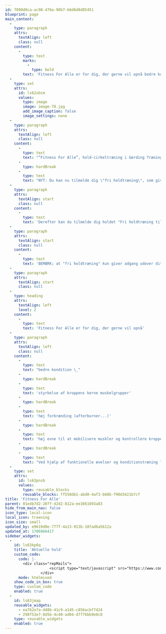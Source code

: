 ```yaml
---
id: f098d0ca-ac98-476a-90b7-b6d6d8d85451
blueprint: page
main_content:
  -
    type: paragraph
    attrs:
      textAlign: left
      class: null
    content:
      -
        type: text
        marks:
          -
            type: bold
        text: 'Fitness For Alle er for dig, der gerne vil opnå bedre kondition og styrkelse af kroppens kerne muskelgrupper.'
  -
    type: set
    attrs:
      id: ls62xbcm
      values:
        type: image
        image: image-78.jpg
        add_image_caption: false
        image_settings: none
  -
    type: paragraph
    attrs:
      textAlign: left
      class: null
    content:
      -
        type: text
        text: "”Fitness For Alle”, hold-cirkeltræning i Gørding Træningscenter \_"
      -
        type: hardBreak
      -
        type: text
        text: "NYT: Du kan nu tilmelde dig \"fri holdtræning\", som giver adgang til alle fitness hold i perioden for kun 150 kr. ekstra ! \_Du skal dog først være medlem af et \"primært\" hold, hvor du betaler hele prisen."
  -
    type: paragraph
    attrs:
      textAlign: start
      class: null
    content:
      -
        type: text
        text: 'Derefter kan du tilmelde dig holdet "Fri holdtræning tilkøb for Jumping/Fitness For Alle;.'
  -
    type: paragraph
    attrs:
      textAlign: start
      class: null
    content:
      -
        type: text
        text: 'BEMÆRK; at "fri holdtræning" kun giver adgang udover dit primære hold, såfremt der er ledige pladser når man møder op. Jumping-fitness holdende kan især være fyldt op, så her må du bare møde op og se fra gang-gang om der er plads.'
  -
    type: paragraph
    attrs:
      textAlign: start
      class: null
  -
    type: heading
    attrs:
      textAlign: left
      level: 2
    content:
      -
        type: text
        text: 'Fitness For Alle er for dig, der gerne vil opnå'
  -
    type: paragraph
    attrs:
      textAlign: left
      class: null
    content:
      -
        type: text
        text: "bedre kondition \_"
      -
        type: hardBreak
      -
        type: text
        text: 'styrkelse af kroppens kerne muskelgrupper'
      -
        type: hardBreak
      -
        type: text
        text: 'høj forbrænding (afterburner...)'
      -
        type: hardBreak
      -
        type: text
        text: 'høj evne til at mobilisere muskler og kontrollere kroppen i udfordrende bevægelser'
      -
        type: hardBreak
      -
        type: text
        text: "Ved hjælp af funktionelle øvelser og konditionstræning laver vi korte intensive træningsprogrammer i højt tempo, ofte som cirkeltræningsprogrammer. \_Powerfitness er OGSÅ optimalt for dig, som i forvejen træner individuelt i træningscenteret, men som mangler inspiration og variation i din træning.\_"
  -
    type: set
    attrs:
      id: ls63pnsb
      values:
        type: reusable_blocks
        reusable_blocks: ff558db1-abd0-4af3-b68b-f90d3421b7cf
title: 'Fitness For Alle'
parent: 01e4b7d2-28ff-42d2-812a-ee1661693a83
hide_from_main_nav: false
icon_type: local-icon
local_icon: traening
icon_size: small
updated_by: e9619d0e-777f-4a13-913b-18fad6a5612a
updated_at: 1706966417
sidebar_widgets:
  -
    id: ls63kp6q
    title: 'Aktuelle hold'
    custom_code:
      code: |-
        <div class="repMails">
                    <script type="text/javascript" src="https://www.conventus.dk/dataudv/www/holdoversigt.php?foreningsid=713&amp;afdelingsid=8909&amp;handelsbetingelser=0&amp;reservationer=skjul&amp;skjul_nyt_medlem=1&amp;skjul_allerede_medlem=1&amp;vindue=popup&amp;ln0=1&amp;ln1=0&amp;ln2=1&amp;ln3=0&amp;ln4=1&amp;ln5=0&amp;ln6=0&amp;ln7=1&amp;ln8=0&amp;ln9=0&amp;ln10=0&amp;ln11=0&amp;bredde1=100&amp;kolonner=1"></script><script type="text/javascript" src="https://www.conventus.dk/dataudv/www/holdoversigt_ny.js?cacheVersion=g51.m44.f1"></script><script type="text/javascript" src="https://www.conventus.dk/dataudv/www/holdoversigt_ny_tid.js?cacheVersion=g51.m44.f1"></script><script type="text/javascript" src="https://www.conventus.dk/login/functions.js?cacheVersion=g51.m44.f4"></script><style type="text/css"> .conventus { all: initial; } button { all: initial; } .conventus h1, .conventus h2, .conventus h3, .conventus h4, .conventus h5 { all: initial; } </style><link rel="stylesheet" href="https://www.conventus.dk/dataudv/www/bootstrap/css/bootstrap-conventus.css"><link rel="stylesheet" href="https://www.conventus.dk/dataudv/www/bootstrap/css/bootstrap-theme-conventus.css"><style type="text/css"> .cvt_153, .conventus .cvt_153, .cvt_bt, .conventus .cvt_bt { font-weight: normal;font-style: normal;text-decoration: none;color: #000000; } .cvt_11013, .conventus .cvt_11013, .cvt_f, .conventus .cvt_f { font-weight: normal;font-style: italic;text-decoration: none;color: #000000; } .cvt_11014, .conventus .cvt_11014, .cvt_kraftig_f, .conventus .cvt_kraftig_f { font-weight: bold;font-style: normal;text-decoration: none;color: #000000; } .cvt_151, .conventus .cvt_151, .cvt_os, .conventus .cvt_os, .ekstra_felter .ekstra_felt div.titel { font-weight: bold;font-style: normal;text-decoration: none;color: #000000; } .cvt_11012, .conventus .cvt_11012, .cvt_svag_f, .conventus .cvt_svag_f { font-weight: normal;font-style: normal;text-decoration: none;color: #666666; } .cvt_152, .conventus .cvt_152, .cvt_uos, .conventus .cvt_uos { font-weight: bold;font-style: normal;text-decoration: none;color: #000000; } .cvt_element A:link { font-weight: normal;font-style: normal;text-decoration: underline;color: #000000; } .cvt_element A:visited { font-weight: normal;font-style: normal;text-decoration: underline;color: #000000; } .cvt_element A:active { font-weight: normal;font-style: normal;text-decoration: underline;color: #333333; } .cvt_element A:hover { font-weight: normal;font-style: normal;text-decoration: none;color: #; } .cvt_box, .conventus .cvt_box  { border: 1pt solid #999999; } .cvt_boxtitel, .conventus .cvt_boxtitel { background-color: #DDDDDD;border-bottom: 1px solid #999999; } .cvt_boxtekst, .conventus .cvt_boxtekst { background-color: #FFFFFF;border: 0px; } .panel, .conventus .panel { box-shadow: 1px 1px 4px rgba(0, 0, 0, 0.3); } .panel-default, .conventus .panel-default { border-color: #999999; border-width: 1px; background-color: #FFFFFF; } .panel-default > .panel-heading, .conventus .panel-default > .panel-heading { border-color: #999999; border-width: 1px; background-color: #DDDDDD; background-image: none; } .panel-body, .conventus .panel-body { background-color: #FFFFFF; border-radius: 4px; } .conventus table tr td {padding: 2px; } .table_head td, .table_head th, .table_head_td, table.cvt_table thead tr th {border-bottom: 1px solid #666666; font-weight: bold; } .table_bottom td, .table_bottom_td { border-top: 1px solid #666666; font-weight: bold; } .table_body td, .table_body_td, table.cvt_table tbody tr td { border-bottom: 1px solid #BBBBBB; } .table_body.valgt td, .table_valgt_td { background-color: #EEEEEE; } .light {color: #777777;} .success-text {color: #28a745;} .danger-text {color: #dc3545;} button:disabled,input[type="button"]:disabled,input[type="submit"]:disabled { background-color: #999999; color: #EEEEEE; border: 1px solid #333333; box-shadow: none; cursor: not-allowed; }</style><style type="text/css"> .conventus .field { page-break-inside: avoid; -webkit-column-break-inside: avoid; break-inside: avoid-column; padding-top: 5px; padding-bottom: 5px; } .conventus .fields_start, .conventus .fields_info { columns: 4 320px; } .conventus .knapper_horisontal { display: inline-block; } .conventus .knapper_horisontal.tilmeld-knap { margin-left: 20px; } .conventus .knapper_horisontal.tilmeld-knap.alene { margin-left: 0px; } .conventus .knapper_vertikal { display: block; } .conventus .knapper_vertikal.tilmeld-knap { margin-top: 20px; } .conventus .knapper_vertikal.tilmeld-knap.alene { margin-top: 0px; } .conventus .panel-body-horisontal.fields { float: left; } .conventus .panel-body-horisontal.fields.wide { width: calc(100% - 200px);  } .conventus .panel-body-horisontal.fields.narrow { width: calc(100% - 90px);  } .conventus .panel-body-horisontal.knapper { float: right; } .conventus .panel-body-horisontal.knapper button { width: 90px; } .conventus .panel-body-vertikal.fields {  } .conventus .panel-body-vertikal.knapper { margin-top: 10px; } .conventus .panel-body-vertikal.knapper button { width: calc(50% - 10px); } .conventus .panel-body-vertikal.knapper button.alene { width: 100%; } .conventus button.btn:disabled { background-color: #888; } .conventus button.btn:disabled:hover { background-color: #777; } </style><div class="conventus"><table width="100%" class="cvt_bt" id="scriptWidth_65be37e59de619_11071546" style="margin-bottom: 10px;"></table><div class="panel panel-default"><div class="panel-heading"><h3 class="panel-title cvt_151"><span class="pull-left">Fitness For Alle Mandage kl. 18:00-19:00 - uge 2-9 2024</span><span class="pull-right">245 DKK</span><div style="clear: both"></div></h3></div><div class="panel-body cvt_153"><div class="fields_start fields panel-body-vertikal" id="panel_body_fields_893217_65be37e59de619_11071546"><div class="field">08-01-2024 - 26-02-2024</div><div class="field">Ledige pladser: 24 ud af 30</div></div><div class="knapper panel-body-vertikal" id="panel_body_knapper_893217_65be37e59de619_11071546"><button type="button" class="btn btn-info info-knap knapper_horisontal" id="info_knap_893217_65be37e59de619_11071546" onclick="inv_dis('fields_info_893217_65be37e59de619_11071546')">Info</button><button type="button" class="btn btn-success tilmeld-knap knapper_horisontal" id="tilmeld_knap_893217_65be37e59de619_11071546" onclick="window.open('https://www.conventus.dk/dataudv/www/new_tilmelding.php?foreningsid=713&amp;gruppe=893217&amp;skjul_nyt_medlem=1&amp;skjul_allerede_medlem=1&amp;sprog=da');">Tilmeld</button></div></div><div class="panel-body cvt_153" id="fields_info_893217_65be37e59de619_11071546" style="display: none; background-color: rgb(243, 243, 243);"><div class="fields_info fields panel-body-vertikal" id="panel_body_info_893217_65be37e59de619_11071546"><div class="field">Mandage kl. 18:00 - 19:00<br></div><div class="field">Alder: Fra 14 år.</div><div class="field">Betaling: Betalingskort</div><div class="field">Tilmelding:<br>Fra: 17-12-2023 kl. 12:00<br>Til: 25-02-2024 kl. 12:00</div><div class="field"><em>Instruktør</em><br>René Krause</div><div class="field">INGEN HOLD I UGE 7!</div><div class="field">Fitness for alle er korte, højintensive øvelser, der kan indeholde alt fra vægtløftning, smidighedstræning, styrkeløft og gymnastik – hvilket gør øvelserne relevante, uanset om du vil være hurtigere, stærkere eller slankere.</div><div class="field">Er du begynder eller øvet - der er plads til alle. Du vil blive guidet og instrueret af vores super dygtige og professionelle instruktører alt efter dit niveau.</div><div class="field">MIN. 5 TILMELDTE FOR AT HOLDET KØRER!</div><div class="field">Følg med på Gørding Træningscenters Facebookside.<br><a target="_blank" href="https://www.facebook.com/traeningscenter.gording.dk">https://www.facebook.com/traeningscenter.gording.dk</a></div></div></div></div><div class="panel panel-default"><div class="panel-heading"><h3 class="panel-title cvt_151"><span class="pull-left">Fitness For Alle Torsdage kl. 18:00-19:00 - uge 2-12 2024</span><span class="pull-right">350 DKK</span><div style="clear: both"></div></h3></div><div class="panel-body cvt_153"><div class="fields_start fields panel-body-vertikal" id="panel_body_fields_893181_65be37e59de619_11071546"><div class="field">11-01-2024 - 17-03-2024</div><div class="field">Ledige pladser: 23 ud af 30</div></div><div class="knapper panel-body-vertikal" id="panel_body_knapper_893181_65be37e59de619_11071546"><button type="button" class="btn btn-info info-knap knapper_horisontal" id="info_knap_893181_65be37e59de619_11071546" onclick="inv_dis('fields_info_893181_65be37e59de619_11071546')">Info</button><button type="button" class="btn btn-success tilmeld-knap knapper_horisontal" id="tilmeld_knap_893181_65be37e59de619_11071546" onclick="window.open('https://www.conventus.dk/dataudv/www/new_tilmelding.php?foreningsid=713&amp;gruppe=893181&amp;skjul_nyt_medlem=1&amp;skjul_allerede_medlem=1&amp;sprog=da');">Tilmeld</button></div></div><div class="panel-body cvt_153" id="fields_info_893181_65be37e59de619_11071546" style="display: none; background-color: rgb(243, 243, 243);"><div class="fields_info fields panel-body-vertikal" id="panel_body_info_893181_65be37e59de619_11071546"><div class="field">Torsdage kl. 18:00 - 19:00<br></div><div class="field">Alder: Fra 14 år.</div><div class="field">Betaling: Betalingskort</div><div class="field">Tilmelding:<br>Fra: 17-12-2023 kl. 12:00<br>Til: 17-03-2024 kl. 12:00</div><div class="field"><em>Instruktør</em><br>Frank Petersen</div><div class="field"><em>Instruktør</em><br>René Petersen</div><div class="field">INGEN HOLD I UGE 7!</div><div class="field">Fitness for alle er korte, højintensive øvelser, der kan indeholde alt fra vægtløftning, smidighedstræning, styrkeløft og gymnastik – hvilket gør øvelserne relevante, uanset om du vil være hurtigere, stærkere eller slankere.</div><div class="field">Er du begynder eller øvet - der er plads til alle. Du vil blive guidet og instrueret af vores super dygtige og professionelle instruktører alt efter dit niveau.</div><div class="field">MIN. 5 TILMELDTE FOR AT HOLDET KØRER!</div><div class="field">Følg med på Gørding Træningscenters Facebookside.<br><a target="_blank" href="https://www.facebook.com/traeningscenter.gording.dk">https://www.facebook.com/traeningscenter.gording.dk</a></div></div></div></div></div>
                </div>
      mode: htmlmixed
    show_code_in_box: true
    type: custom_code
    enabled: true
  -
    id: ls63jmap
    reusable_widgets:
      - ea762e7a-d48b-41c9-a145-c856acbf7424
      - 298f53e7-8d5b-4c40-ad04-d7776bb9e8c8
    type: reusable_widgets
    enabled: true
---
```

